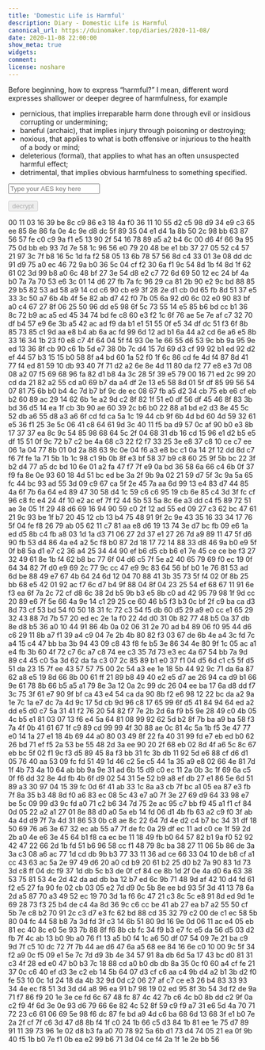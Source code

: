 ```yaml
---
title: 'Domestic Life is Harmful'
description: Diary - Domestic Life is Harmful
canonical_url: https://duinomaker.top/diaries/2020-11-08/
date: 2020-11-08 22:00:00
show_meta: true
widgets:
comment:
license: noshare
---
```


Before beginning, how to express “harmful?” I mean, different word expresses shallower or deeper degree of harmfulness, for example
- pernicious, that implies irreparable harm done through evil or insidious corrupting or undermining;
- baneful (archaic), that implies injury through poisoning or destroying;
- noxious, that applies to what is both offensive or injurious to the health of a body or mind;
- deleterious (formal), that applies to what has an often unsuspected harmful effect;
- detrimental, that implies obvious harmfulness to something specified.

<script async src="https://server.duinomaker.top/blog/assets/crypto-js.min.js" defer></script>
<script src="https://server.duinomaker.top/blog/assets/decrypt.js" defer></script>
<div class="field has-addons">
<p class="control has-icons-left">
    <input id="password" class="input" type="password" maxlength="16" placeholder="Type your AES key here" digest="06c827befa68038b94d9acdd87e8353a183db6dbe0b47d55fe9e8002812ce709">
    <span class="icon is-small is-left">
        <i id="input-bar-icon" class="fas fa-lock"></i>
    </span>
</p>
<p class="control">
    <button id="decrypt" class="button" onclick="decryptAll()" disabled>decrypt</button>
</p>
</div>

<span class="encrypted" iv="YKttkThx1n4QD0fF">00 11 03 16 39 be 8c c9 86 e3 18 4a f0 36 11 10 55 d2 c5 98 d9 34 e9 c3 65 ee 85 8e 86 fa 0e 4c 9e d8 dc 5f 89 35 04 e1 d4 1a 8b 50 2c 98 bb 63 87 56 57 fe c0 c9 9a f1 e5 13 90 2f 54 16 78 89 a5 a2 b4 6c 00 d6 4f 66 9a 95 75 0d bb eb 93 7d 7e 58 1c 96 56 e0 79 20 48 be e1 bb 37 27 05 52 c4 57 21 97 3c 7f b8 16 5c 1d fa f2 58 05 13 6b 78 57 56 8d c4 33 01 3e 08 dd dc 91 d9 75 a0 ec 46 72 9a b0 36 5c 04 cf f2 30 6a f1 9c 54 8d 1b f4 8d 1f 62 61 02 3d 99 b8 a0 6c 48 bf 27 3e 54 d8 e2 c7 72 6d 69 50 12 ec 24 bf 4a b0 7a 7a 70 53 e6 3c 01 14 d6 27 fb 7a fc 96 29 ca 81 2b 90 e2 9c bd 88 85 29 b5 82 53 ad 58 a9 14 cd c6 90 cb e9 3f 28 2e d1 cb 0d 65 fb 8d 51 37 e5 33 3c 50 a7 6b 4b 4f 5e 82 ab d7 42 f0 7b 05 6a 92 d0 6c 02 e0 90 83 bf a0 c4 67 27 8f 06 25 50 96 dd e5 98 6f 5c 73 55 14 e5 85 b6 bd cc b1 36 8c 72 b9 ac a5 ed 45 34 74 bd fe c8 60 e3 f2 1c 6f 76 ae 5e 7e af c7 32 70 df b4 57 e9 6e 3b a5 42 ac ad f9 da b1 e1 51 55 0f e5 34 df dc 51 f3 6f 8b 85 73 85 c1 9d aa e8 b4 ab 6a ac fd 99 6d 12 ad b1 6a 44 a2 cd 6e a6 e5 8b 33 16 34 1b 23 f0 e8 c7 4f 64 04 5f f4 93 0e 1e 66 55 d6 53 9c bb 9a 95 9e ed 13 36 8f cb 90 c6 1b 5d e7 38 0b 7c d4 15 7d 69 d3 cf 99 92 b1 ed 92 d2 ef 44 57 b3 15 15 b0 58 8f a4 bd 60 1a 52 f0 1f 6c 86 cd fe 4d f4 87 8d 41 77 f4 ed 81 59 10 db 93 40 7f 71 d2 a2 6e 8e 4d 11 80 da f2 77 e8 e3 7d 08 08 a2 07 f5 69 68 96 fa 82 d1 b8 4a 3c 28 5f 39 e5 79 00 16 71 ed 2c 99 20 cd da 21 82 a2 55 cd a0 69 b7 da a4 df 2e 13 e5 58 8d 01 5f df 85 99 56 54 07 81 75 6b b0 b4 4c 7d b7 bf 9c de ec 08 67 fb a5 d2 34 cb 75 eb e6 cf eb b2 60 89 ac 29 14 62 6b 1e a2 9d c2 8f 82 1f 51 e0 df 56 df 45 46 8f 83 3b bd 36 d5 14 ea 1f cb 3b 90 ae 60 39 2c b6 b0 22 88 a1 bd e2 d3 8e 45 5c 52 db a6 55 d8 a3 a6 6f cd fd ca 5a 1c 19 44 cb 9f 6b 4d bd 60 4d 59 32 61 e5 36 f1 25 3e 5c 06 41 c8 64 61 9d 3c 40 11 f5 ba d9 57 0c af 90 b0 e3 8b 17 37 37 ea 8c 9c 54 85 98 68 64 5c 2f 04 68 31 db 16 cd 15 96 e1 d2 b5 e5 df 15 51 0f 9c 72 b7 c2 be 4a 68 c3 22 f2 f7 33 25 3e e8 37 c8 10 ce c7 ee 06 1a 04 77 8b 01 0d 2a 88 63 9c 0e 04 f6 a3 e8 bc c1 0a 14 2f 12 dd 8d c7 f6 7f fe 1a 71 5b 1b 1c 98 c1 9b 0b 8f e3 bf 58 37 b9 c8 60 25 9f 5b bc 22 3f b2 d4 77 a5 dc bd 10 6e 01 a2 fa 47 f7 7f e9 0a bd 36 58 6a 66 c4 6b 0f 37 f9 fa 8e 0e 93 60 18 4d 51 bc ed be 3a 2f 9b 9a 02 21 59 d7 5f 3c 9a 5a 65 fc 44 bc 93 ad 55 3d 09 c9 67 ca 5f 2e 45 7a aa 6d 99 13 e4 83 d7 44 85 4a 6f 7b 6a 64 e4 89 47 30 58 d4 1c 59 c6 c6 95 19 cb 6e 85 c4 3d 3f fc cf 96 c8 fc e4 24 4f 10 e2 ac ef 7f f2 44 5b 53 5a 8c 6e a3 dd c4 f5 89 72 51 ae 3e 05 1f 29 48 d6 69 16 94 90 59 c0 2f 12 ad 55 ed 09 27 c3 62 bc 47 61 21 9c 93 be 1f b7 20 45 12 cb 13 b4 75 48 91 9f 2c 9e 43 35 16 33 34 17 76 5f 04 fe f8 26 79 ab 05 62 11 c7 81 aa e8 d6 19 13 74 3e d7 bc fb 09 e6 1a ed d5 8b c4 fb a8 03 1d 1a d3 71 06 27 2d 37 e1 27 26 7d a9 89 11 47 5f d6 90 fb 53 d4 86 4a e4 a2 5c f8 b0 87 2d 18 17 72 14 88 33 d8 46 9a b0 e9 5f 0f b8 5a d1 e7 c2 36 a4 25 34 44 90 ef b6 d5 cb b6 e1 7e 45 ce ce be f3 27 32 49 61 8e 1b f4 62 b8 bc 77 6f 04 d6 c5 7f 5e a2 40 65 79 69 f0 ec 19 0f 64 34 82 7f d0 e9 69 2c 77 9c cc 47 e9 9c 83 64 56 bf b0 1e 76 81 53 ad 6d be 88 49 e7 67 4b 64 24 6d 12 04 70 88 41 3b 35 73 5f f4 02 0f 8b 25 bb 68 e5 42 01 92 ac f7 6c d7 b4 9f 88 04 8f 04 23 25 54 ef 68 67 11 91 6e f3 ea 6f 7a 2c 72 cf d8 6c 38 2d b5 9b b3 e5 8b c0 ad 42 95 79 98 1f 9d cc 20 89 e6 7f 5e 66 4a 9e 14 c1 29 25 ce 60 46 b5 f3 b3 0c bf 2f c9 ba ca d3 8d 73 cf 53 bd 54 f0 50 18 31 fc 72 c3 54 f5 db 60 d5 29 a9 e0 cc e1 65 29 32 43 88 7d 7b 57 20 ed ec 2e 1a f0 22 4d d0 31 0b 82 77 48 b5 0a 37 db 8e d8 b5 36 a0 10 44 91 86 4b 0a 02 06 31 2e 70 ad b4 89 06 f0 95 44 d6 c6 29 11 8b a7 f1 39 a4 c9 04 7e 2b 4b 80 82 f3 03 67 de 6b 4e a4 3c fd 7c a4 15 c4 47 bb ba 3b 94 43 09 c8 43 f8 fe b5 3e 86 34 4e 80 9f 1c 05 ac a1 e4 fb 3b 60 4f 72 c7 6c a7 c8 74 ee c3 35 7d 73 e3 ec 4a 67 54 bb 7a 9d 89 c4 45 c0 5a 3d 62 da fa c3 07 2c 85 89 b1 e0 37 f1 04 d5 6d c1 c5 5f d5 51 da 23 15 7f ee 43 57 57 75 00 2c 54 a3 ee 1e 18 5b 44 92 9c 71 da 6a 87 62 a8 e5 19 8d 66 8b 00 61 ff 21 89 b8 49 40 e2 e5 d7 ae 26 94 ca d9 b1 66 9e 61 78 8b 66 b5 a5 a1 79 8e 3a 12 0a 2c 99 dc 26 04 ee ba 17 6a d8 dd f7 3c 75 3f 61 e7 90 9f bf ca 43 e4 54 ca da 90 8b f2 e6 98 12 22 bc da a2 9a 1e 7c 1a e7 dc 7a 4d 9c 17 5d cb 9d 96 c8 17 65 99 6f d5 41 84 94 64 ed a2 dd e5 d0 c7 5a 31 41 f2 76 20 54 82 f7 7e 2b 2d 6a f9 b5 9e 28 49 c0 4b 05 4c b5 e1 81 03 07 13 f6 e4 5a 64 81 08 99 92 62 5d b2 8f 7b ba a9 ba 58 f3 7a 4f 0b 41 61 67 1f c9 89 cd 99 99 4f 30 88 ae 0c 81 4c 5a 1b f5 3e 47 77 e0 14 1a 27 e1 18 4b 69 44 a0 80 03 49 8f 22 fa 40 31 99 fd e7 eb ed b0 62 26 bd 71 ef f5 2a 53 be 55 48 2d 3a ee 90 20 2f 68 eb 02 8d 4f a6 5c 8c 67 eb bc 5f 02 f1 9c f3 d5 89 45 8a f3 bb 31 fc 3b db 11 92 5d e6 88 cf d6 d1 05 76 40 aa 53 09 fc fd 51 49 1d 46 c2 5e c5 44 1a 35 a9 e8 02 66 4e 81 7d 1f 4b 73 4a 10 64 ab bb 9a 9e 31 ad 6b 15 d9 c0 ec 11 2a 0b 3c 1f 69 6a c5 0f f6 dd 32 8e 4d fb 4b 6f d9 02 54 31 5e 52 b9 a8 ef db 27 e1 86 5e 6d 51 89 a3 30 97 04 15 39 fc 0d 6f 41 ab 33 1c 8a a3 cb 7f bc a1 05 ea 87 e3 fb 7f 8a 35 b3 48 8d f0 a6 83 ec 08 5c 43 e7 a0 7f 3e 27 69 d9 64 33 98 e7 be 5c 09 99 d3 9c fd a0 71 c2 b6 34 7d 75 2e ac 95 c7 bb f9 45 a1 f1 cf 84 0d 05 22 a2 a1 27 01 8e 88 d0 a0 5a eb 14 fd 06 d1 4b fb 63 a2 c9 f0 3f ab 4a 4d d9 7f 7a 4d 31 86 53 0b c8 ae 8c 22 64 7d 4e d2 c4 b7 bc 34 31 df 18 50 69 76 a6 3e 67 32 ec ab 55 a7 7f de fc 0a 29 df ec 11 ad c0 ce 1f 59 2d 2b a0 4e e6 3e 45 64 b1 f8 ca ec be 11 18 49 fb b0 64 57 82 b1 9a f0 52 92 42 47 22 66 2d 1b fd 51 b6 96 58 cc f1 48 79 8c ba 38 27 11 06 5b 86 de 3a 3a c3 08 a6 ac 77 1d cd db 9b b3 77 33 11 36 ad ce 66 33 04 10 de b8 cf a1 cc 43 63 ac 5a 2e 97 49 d6 20 a0 cd b9 20 61 b2 25 d0 b2 7a 90 83 1d 73 3d c8 ff 04 dc f9 37 1d db 5c b3 de 0f cf 84 ce 8b 1d 2f 0e 4a d0 6a 63 38 53 75 81 53 4e 2d 42 da ad db ba 12 b7 ed 6c 9b 71 48 9d af 42 10 d4 fd 61 f2 e5 27 fa 90 fe 02 cb 03 05 e2 7d d9 0c 5b 8e ee bd 93 5f 3d 41 13 78 6a 2d a5 87 70 a3 49 52 ec 19 70 3d 1a f6 6c 47 21 c3 8c 5c e8 91 8d ed 9d 1e 69 28 73 f3 25 b4 de c4 4a 8d 36 9c c6 cc be 41 ab 27 ea b7 a2 55 50 cf 5b 7e c8 b2 70 91 2c c3 d7 e3 fc 62 bd 88 cd 35 32 79 c2 00 de c1 ec 58 5b 80 04 fc 44 58 b8 7a 3d fd 3f c3 14 6b 51 80 9d 16 9e 0d 06 11 ac e4 05 eb 81 ec 40 8c e0 5e 93 7b 88 8f f6 8b cb fc 34 f9 b3 e7 fc e5 da 56 d5 03 d2 fb 7f 4c ab 13 b0 9b a0 76 f1 13 a5 b0 f4 1c a6 50 df 07 54 09 7e 21 ba c9 9d 7f c5 10 dc 72 7f 7b 44 ae d6 47 6a a5 68 ee 84 16 6e c0 10 00 9c 5f 34 f2 a9 0c f5 09 e1 5e 7c 7d d9 3b 4e 34 57 91 8a db 6d 5a 17 43 bc d0 81 31 c3 4f 28 ed e0 47 b0 b3 7c 18 88 cd a0 b0 db db 8a 35 0c f0 60 a4 cf fe 21 37 0c c6 40 ef d3 3e c2 eb 14 5b 64 07 d3 cf c6 aa c4 9b d4 a2 b1 3b d2 f0 fe 53 10 0c 1d 24 18 da 4b 32 9d 0d c2 06 27 af c7 ce e3 26 b4 83 33 93 34 4e ec f8 51 3d 3d d4 a8 96 ea 91 b7 98 19 02 ed 95 8f 3b 54 3d f2 de 9a 71 f7 86 f9 20 1e 3e ce fd 6c 67 48 fc 87 4c 42 7b c6 4c b0 8b dd c2 9f 0a c2 f9 4f 6d 3e 0e 93 d6 79 66 6e 82 4c 52 8f 59 c9 f9 a7 31 e6 5d 4a 70 71 72 23 c6 61 06 69 5e 98 f6 dc 87 fe bd a9 4d c6 ba 68 6d 13 68 3f e1 b0 7e 2a 2f cf 7f c6 3d 47 d8 8b f4 1f c0 24 1b 66 c5 d3 84 1b 81 ee 1e 75 d7 89 91 11 39 73 96 1e 02 d8 b3 fa a0 70 78 92 5a 6b d1 73 d4 74 05 21 ea 0f 9b 40 f5 1b b0 7e f1 0b ea e2 99 b6 71 3d 04 ce f4 2a 1f 1e 2e bb 56</span>